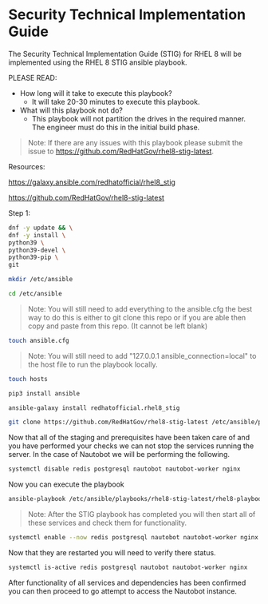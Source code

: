# Security Technical Implementation Guide

The Security Technical Implementation Guide (STIG) for RHEL 8 will be implemented using the RHEL 8 STIG ansible playbook.

PLEASE READ:

- How long will it take to execute this playbook?
  - It will take 20-30 minutes to execute this playbook.
- What will this playbook not do?
  - This playbook will not partition the drives in the required manner. The engineer must do this in the initial build phase.

>Note: If there are any issues with this playbook please submit the issue to <https://github.com/RedHatGov/rhel8-stig-latest>.

Resources:

<https://galaxy.ansible.com/redhatofficial/rhel8_stig>

<https://github.com/RedHatGov/rhel8-stig-latest>

Step 1:

```bash
dnf -y update && \
dnf -y install \
python39 \
python39-devel \
python39-pip \
git
```

```bash
mkdir /etc/ansible
```

```bash
cd /etc/ansible
```

>Note: You will still need to add everything to the ansible.cfg the best way to do this is either to git clone this repo or if you are able then copy and paste
from this repo. (It cannot be left blank)

```bash
touch ansible.cfg
```

>Note: You will still need to add "127.0.0.1 ansible_connection=local" to the host file to run the playbook locally.

```bash
touch hosts
```

```bash
pip3 install ansible
```

```bash
ansible-galaxy install redhatofficial.rhel8_stig
```

```bash
git clone https://github.com/RedHatGov/rhel8-stig-latest /etc/ansible/playbooks/rhel8-stig-latest
```

Now that all of the staging and prerequisites have been taken care of and you have performed your checks we can not stop the services running the server. In the case of Nautobot we will be performing the following.

```bash
systemctl disable redis postgresql nautobot nautobot-worker nginx
```

Now you can execute the playbook

```bash
ansible-playbook /etc/ansible/playbooks/rhel8-stig-latest/rhel8-playbook-stig.yml
```

>Note: After the STIG playbook has completed you will then start all of these services and check them for functionality.

```bash
systemctl enable --now redis postgresql nautobot nautobot-worker nginx
```

Now that they are restarted you will need to verify there status.

```bash
systemctl is-active redis postgresql nautobot nautobot-worker nginx
```

After functionality of all services and dependencies has been confirmed you can then proceed to go attempt to access the Nautobot instance.
